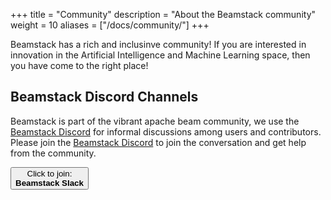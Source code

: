 +++
title =  "Community"
description = "About the Beamstack community"
weight = 10
aliases = ["/docs/community/"]
+++

Beamstack has a rich and inclusinve community! If you are interested in innovation in the Artificial Intelligence
and Machine Learning space, then you have come to the right place!

## Beamstack Discord Channels
Beamstack is part of the vibrant apache beam community, we use the [Beamstack Discord](https://discord.gg/fYNnNVaEFK) for informal discussions among users and contributors.
Please join the [Beamstack Discord](https://discord.gg/fYNnNVaEFK) to join the conversation and get help from the community.

<a href="https://discord.gg/fYNnNVaEFK">
  <button class="btn btn-primary py-2 px-5 mb-3">Click to join:<br><b>Beamstack Slack</b></button>
</a>

